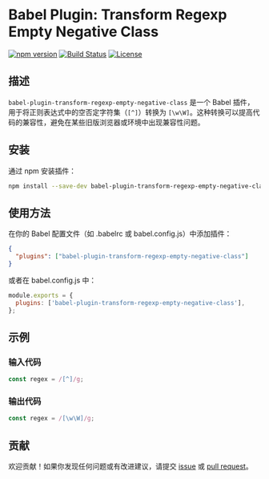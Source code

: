 # Babel Plugin: Transform Regexp Empty Negative Class

[![npm version](https://img.shields.io/npm/v/babel-plugin-transform-regexp-empty-negative-class.svg)](https://www.npmjs.com/package/babel-plugin-transform-regexp-empty-negative-class)
[![Build Status](https://github.com/linsk1998/babel-plugin-transform-regexp-empty-negative-class/workflows/CI/badge.svg)](https://github.com/linsk1998/babel-plugin-transform-regexp-empty-negative-class/actions)
[![License](https://img.shields.io/npm/l/babel-plugin-transform-regexp-empty-negative-class.svg)](https://github.com/linsk1998/babel-plugin-transform-regexp-empty-negative-class/blob/main/LICENSE)

## 描述

`babel-plugin-transform-regexp-empty-negative-class` 是一个 Babel 插件，用于将正则表达式中的空否定字符集（`[^]`）转换为 `[\w\W]`。这种转换可以提高代码的兼容性，避免在某些旧版浏览器或环境中出现兼容性问题。

## 安装

通过 npm 安装插件：

```bash
npm install --save-dev babel-plugin-transform-regexp-empty-negative-class
```

## 使用方法

在你的 Babel 配置文件（如 .babelrc 或 babel.config.js）中添加插件：

```json
{
  "plugins": ["babel-plugin-transform-regexp-empty-negative-class"]
}
```

或者在 babel.config.js 中：

```javascript
module.exports = {
  plugins: ['babel-plugin-transform-regexp-empty-negative-class'],
};
```

## 示例

### 输入代码
```javaScript
const regex = /[^]/g;
```

### 输出代码
```javaScript
const regex = /[\w\W]/g;
```

## 贡献

欢迎贡献！如果你发现任何问题或有改进建议，请提交 [issue](href="https://github.com/linsk1998/babel-plugin-transform-regexp-empty-negative-class/issues") 或 [pull request](href="https://github.com/linsk1998/babel-plugin-transform-regexp-empty-negative-class/pulls")。